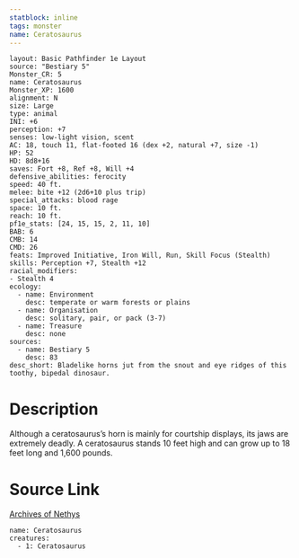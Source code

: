 ```yaml
---
statblock: inline
tags: monster
name: Ceratosaurus
---
```

```statblock
layout: Basic Pathfinder 1e Layout
source: "Bestiary 5"
Monster_CR: 5
name: Ceratosaurus
Monster_XP: 1600
alignment: N
size: Large
type: animal
INI: +6
perception: +7
senses: low-light vision, scent
AC: 18, touch 11, flat-footed 16 (dex +2, natural +7, size -1)
HP: 52
HD: 8d8+16
saves: Fort +8, Ref +8, Will +4
defensive_abilities: ferocity
speed: 40 ft.
melee: bite +12 (2d6+10 plus trip)
special_attacks: blood rage
space: 10 ft.
reach: 10 ft.
pf1e_stats: [24, 15, 15, 2, 11, 10]
BAB: 6
CMB: 14
CMD: 26
feats: Improved Initiative, Iron Will, Run, Skill Focus (Stealth)
skills: Perception +7, Stealth +12
racial_modifiers:
- Stealth 4
ecology:
  - name: Environment
    desc: temperate or warm forests or plains
  - name: Organisation
    desc: solitary, pair, or pack (3-7)
  - name: Treasure
    desc: none
sources:
  - name: Bestiary 5
    desc: 83
desc_short: Bladelike horns jut from the snout and eye ridges of this toothy, bipedal dinosaur.
```
# Description
Although a ceratosaurus’s horn is mainly for courtship displays, its jaws are extremely deadly. A ceratosaurus stands 10 feet high and can grow up to 18 feet long and 1,600 pounds.
# Source Link
[Archives of Nethys](https://aonprd.com/MonsterDisplay.aspx?ItemName=Ceratosaurus)
```encounter-table
name: Ceratosaurus
creatures:
  - 1: Ceratosaurus
```

